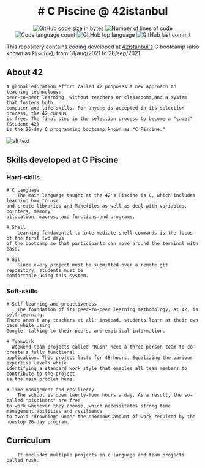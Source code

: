 <h1 align="center">
# C Piscine @ 42istanbul
</h1>

<p align="center">
	<img alt="GitHub code size in bytes" src="https://img.shields.io/github/languages/code-size/tugberkcil/ecole42-piscine?color=blueviolet" />
	<img alt="Number of lines of code" src="https://img.shields.io/tokei/lines/github/tugberkcil/ecole42-piscine?color=blueviolet" />
	<img alt="Code language count" src="https://img.shields.io/github/languages/count/tugberkcil/ecole42-piscine?color=blue" />
	<img alt="GitHub top language" src="https://img.shields.io/github/languages/top/tugberkcil/ecole42-piscine?color=blue" />
	<img alt="GitHub last commit" src="https://img.shields.io/github/last-commit/tugberkcil/ecole42-piscine?color=brightgreen" />
</p>

This repository contains coding developed at [42istanbul's](https://www.42sp.org.br/) C bootcamp (also known as `Piscine`), from 31/aug/2021 to 26/sep/2021.

## About 42
	A global education effort called 42 proposes a new approach to teaching technology: 
    peer-to-peer learning, without teachers or classrooms,and a system that fosters both 
    computer and life skills. For anyone is accepted in its selection process, the 42 cursus 
    is free. The final step in the selection process to become a "cadet" (Student 42) 
    is the 26-day C programming bootcamp known as "C Piscine."

![alt text](https://imgs.platinonline.com/Documents/Platin/images/2022/06/07/18-yasindan-buyuk-herkes--658_2-41.jpg)

## Skills developed at C Piscine

### Hard-skills
	# C Language
		The main language taught at the 42's Piscine is C, which includes learning how to use 
    and create libraries and Makefiles as well as deal with variables, pointers, memory 
    allocation, macros, and functions and programs.

	# Shell
		Learning fundamental to intermediate shell commands is the focus of the first two days 
    of the bootcamp so that participants can move around the terminal with ease.

	# Git
		Since every project must be submitted over a remote git repository, students must be 
    comfortable using this system.

### Soft-skills
	# Self-learning and proactiveness
		The foundation of its peer-to-peer learning methodology, at 42, is self-learning. 
    There aren't any teachers at all; instead, students learn at their own pace while using 
    Google, talking to their peers, and empirical information.

	# Teamwork
	  Weekend team projects called "Rush" need a three-person team to co-create a fully functional 
    application. This project lasts for 48 hours. Equalizing the various expertise levels while 
    identifying a standard work style that enables all team members to contribute to the project 
    is the main problem here.

	# Time management and resiliency
		The school is open twenty-four hours a day. As a result, the so-called "pisciners" are free 
    to work whenever they choose, which necessitates strong time management abilities and resilience 
    to avoid "drowning" under the enormous amount of work required by the nonstop 26-day program.
    
## Curriculum

        It includes multiple projects in c language and team projects called rush.

